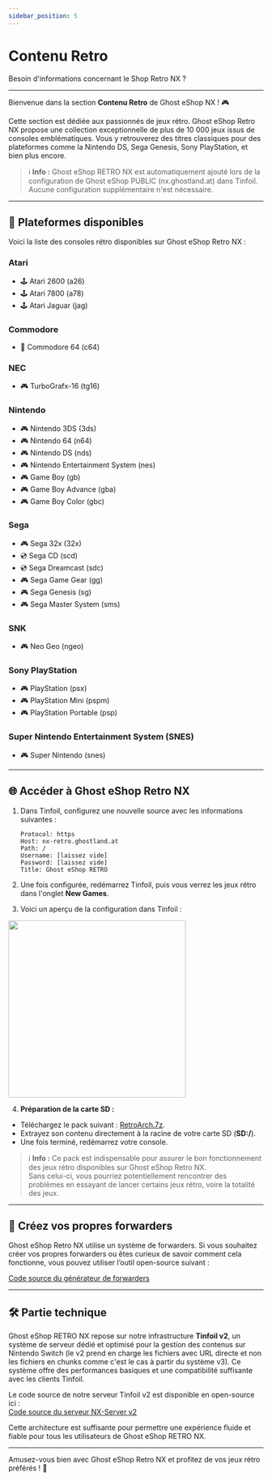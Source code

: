 ```yaml
---
sidebar_position: 5
---
```


# Contenu Retro  
Besoin d'informations concernant le Shop Retro NX ?  

---  

Bienvenue dans la section **Contenu Retro** de Ghost eShop NX ! 🎮  

Cette section est dédiée aux passionnés de jeux rétro. Ghost eShop Retro NX propose une collection exceptionnelle de plus de 10 000 jeux issus de consoles emblématiques. Vous y retrouverez des titres classiques pour des plateformes comme la Nintendo DS, Sega Genesis, Sony PlayStation, et bien plus encore.  

> ℹ️ **Info :** Ghost eShop RETRO NX est automatiquement ajouté lors de la configuration de Ghost eShop PUBLIC (nx.ghostland.at) dans Tinfoil. Aucune configuration supplémentaire n'est nécessaire.  

---  

## 📂 Plateformes disponibles  

Voici la liste des consoles rétro disponibles sur Ghost eShop Retro NX :  

### **Atari**  
- 🕹️ Atari 2600 (a26)  
- 🕹️ Atari 7800 (a78)  
- 🕹️ Atari Jaguar (jag)  

### **Commodore**  
- 💾 Commodore 64 (c64)  

### **NEC**  
- 🎮 TurboGrafx-16 (tg16)  

### **Nintendo**  
- 🎮 Nintendo 3DS (3ds)  
- 🎮 Nintendo 64 (n64)  
- 🎮 Nintendo DS (nds)  
- 🎮 Nintendo Entertainment System (nes)  
- 🎮 Game Boy (gb)  
- 🎮 Game Boy Advance (gba)  
- 🎮 Game Boy Color (gbc)  

### **Sega**  
- 🎮 Sega 32x (32x)  
- 💿 Sega CD (scd)  
- 💿 Sega Dreamcast (sdc)  
- 🎮 Sega Game Gear (gg)  
- 🎮 Sega Genesis (sg)  
- 🎮 Sega Master System (sms)  

### **SNK**  
- 🎮 Neo Geo (ngeo)  

### **Sony PlayStation**  
- 🎮 PlayStation (psx)  
- 🎮 PlayStation Mini (pspm)  
- 🎮 PlayStation Portable (psp)  

### **Super Nintendo Entertainment System (SNES)**  
- 🎮 Super Nintendo (snes)  

---  

## 🌐 Accéder à Ghost eShop Retro NX  

1. Dans Tinfoil, configurez une nouvelle source avec les informations suivantes :  

   ```
   Protocol: https  
   Host: nx-retro.ghostland.at  
   Path: /  
   Username: [laissez vide]  
   Password: [laissez vide]  
   Title: Ghost eShop RETRO  
   ```
2. Une fois configurée, redémarrez Tinfoil, puis vous verrez les jeux rétro dans l'onglet **New Games**.  

3. Voici un aperçu de la configuration dans Tinfoil :  

<img src="/img/nx/nxretro-tinfoil.jpg" height="350" />

4. **Préparation de la carte SD :**  
- Téléchargez le pack suivant : [RetroArch.7z](https://1fichier.com/?5p8brz3f5f6bwwt9kkep).  
- Extrayez son contenu directement à la racine de votre carte SD (**SD:/**).  
- Une fois terminé, redémarrez votre console.  

> ℹ️ **Info :** Ce pack est indispensable pour assurer le bon fonctionnement des jeux rétro disponibles sur Ghost eShop Retro NX.  
> Sans celui-ci, vous pourriez potentiellement rencontrer des problèmes en essayant de lancer certains jeux rétro, voire la totalité des jeux.

---

## 🔧 Créez vos propres forwarders  

Ghost eShop Retro NX utilise un système de forwarders. Si vous souhaitez créer vos propres forwarders ou êtes curieux de savoir comment cela fonctionne, vous pouvez utiliser l’outil open-source suivant :  

[Code source du générateur de forwarders](https://github.com/ghost-land/NX-Forwarder-Generator)  

---  

## 🛠 Partie technique  

Ghost eShop RETRO NX repose sur notre infrastructure **Tinfoil v2**, un système de serveur dédié et optimisé pour la gestion des contenus sur Nintendo Switch (le v2 prend en charge les fichiers avec URL directe et non les fichiers en chunks comme c'est le cas à partir du système v3). Ce système offre des performances basiques et une compatibilité suffisante avec les clients Tinfoil.  

Le code source de notre serveur Tinfoil v2 est disponible en open-source ici :  
[Code source du serveur NX-Server v2](https://github.com/ghost-land/NX-Server)  

Cette architecture est suffisante pour permettre une expérience fluide et fiable pour tous les utilisateurs de Ghost eShop RETRO NX.  

---  

Amusez-vous bien avec Ghost eShop Retro NX et profitez de vos jeux rétro préférés ! 🚀  